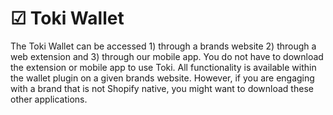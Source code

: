 # ☑ Toki Wallet

The Toki Wallet can be accessed 1) through a brands website 2) through a web extension and 3) through our mobile app. You do not have to download the extension or mobile app to use Toki. All functionality is available within the wallet plugin on a given brands website. However, if you are engaging with a brand that is not Shopify native, you might want to download these other applications.

